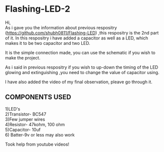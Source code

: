 # Flashing-LED-2

Hi,                        
As i gave you the information about previous respositry (https://github.com/shubh0811/Flashing-LED) ,this respositry is the 2nd part of it.
In this respositry i have added a capacitor as well as a LED, which makes it to be two capacitor and two LED.


                                                                             
                                                                             



It is the simple connection made, you can use the schematic if you wish to make the project.


As i said in previous respositry if you wish to up-down the timing of the LED glowing and 
extinguishing ,you need to change the value of capacitor using.

I have also added the video of my final observation, pleave go through it.

 ## COMPONENTS USED

1)LED's                                                                             
2)Transistor- BC547                      
3)Few jumper wires                                                 
4)Resistor- 47kohm, 100 ohm                                                                                                       
5)Capacitor- 10uf                                                                              
6) Batter-9v or less may also work                                       
                             

Took help from youtube videos!
